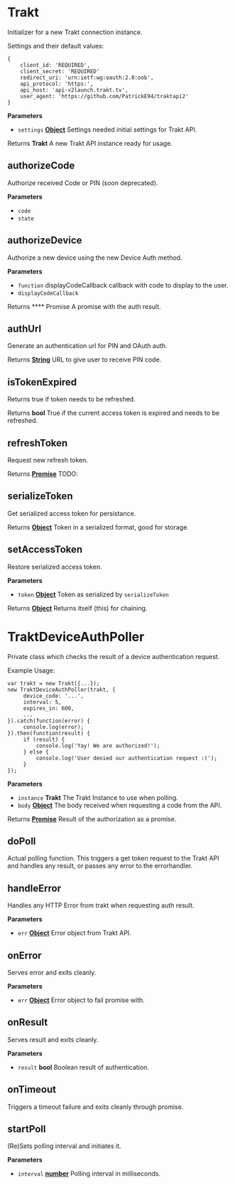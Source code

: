 # Trakt

Initializer for a new Trakt connection instance.

Settings and their default values:

```(javascript)
{
	client_id: 'REQUIRED',
	client_secret: 'REQUIRED'
	redirect_uri: 'urn:ietf:wg:oauth:2.0:oob',
	api_protocol: 'https:',
	api_host: 'api-v2launch.trakt.tv',
	user_agent: 'https://github.com/PatrickE94/traktapi2'
}
```

**Parameters**

-   `settings` **[Object](https://developer.mozilla.org/en-US/docs/Web/JavaScript/Reference/Global_Objects/Object)** Settings needed initial settings for Trakt API.

Returns **Trakt** A new Trakt API instance ready for usage.

## authorizeCode

Authorize received Code or PIN (soon deprecated).

**Parameters**

-   `code`  
-   `state`  

## authorizeDevice

Authorize a new device using the new Device Auth method.

**Parameters**

-   `function`  displayCodeCallback callback with code to
                                         display to the user.
-   `displayCodeCallback`  

Returns **** Promise                      A promise with the auth result.

## authUrl

Generate an authentication url for PIN and OAuth auth.

Returns **[String](https://developer.mozilla.org/en-US/docs/Web/JavaScript/Reference/Global_Objects/String)** URL to give user to receive PIN code.

## isTokenExpired

Returns true if token needs to be refreshed.

Returns **bool** True if the current access token is expired and needs to
               be refreshed.

## refreshToken

Request new refresh token.

Returns **[Promise](https://developer.mozilla.org/en-US/docs/Web/JavaScript/Reference/Global_Objects/Promise)** TODO:

## serializeToken

Get serialized access token for persistance.

Returns **[Object](https://developer.mozilla.org/en-US/docs/Web/JavaScript/Reference/Global_Objects/Object)** Token in a serialized format, good for storage.

## setAccessToken

Restore serialized access token.

**Parameters**

-   `token` **[Object](https://developer.mozilla.org/en-US/docs/Web/JavaScript/Reference/Global_Objects/Object)** Token as serialized by `serializeToken`

Returns **[Object](https://developer.mozilla.org/en-US/docs/Web/JavaScript/Reference/Global_Objects/Object)** Returns itself (this) for chaining.

# TraktDeviceAuthPoller

Private class which checks the result of a device authentication request.

Example Usage:

```(javascript)
var trakt = new Trakt({...});
new TraktDeviceAuthPoller(trakt, {
     device_code: '...',
     interval: 5,
     expires_in: 600,
     ...
}).catch(function(error) {
     console.log(error);
}).then(function(result) {
     if (result) {
         console.log('Yay! We are authorized!');
     } else {
         console.log('User denied our authentication request :(');
     }
});
```

**Parameters**

-   `instance` **Trakt** The Trakt Instance to use when polling.
-   `body` **[Object](https://developer.mozilla.org/en-US/docs/Web/JavaScript/Reference/Global_Objects/Object)** The body received when requesting a code from the API.

Returns **[Promise](https://developer.mozilla.org/en-US/docs/Web/JavaScript/Reference/Global_Objects/Promise)** Result of the authorization as a promise.

## doPoll

Actual polling function.
This triggers a get token request to the Trakt API and
handles any result, or passes any error to the errorhandler.

## handleError

Handles any HTTP Error from trakt when requesting auth result.

**Parameters**

-   `err` **[Object](https://developer.mozilla.org/en-US/docs/Web/JavaScript/Reference/Global_Objects/Object)** Error object from Trakt API.

## onError

Serves error and exits cleanly.

**Parameters**

-   `err` **[Object](https://developer.mozilla.org/en-US/docs/Web/JavaScript/Reference/Global_Objects/Object)** Error object to fail promise with.

## onResult

Serves result and exits cleanly.

**Parameters**

-   `result` **bool** Boolean result of authentication.

## onTimeout

Triggers a timeout failure and exits cleanly through promise.

## startPoll

(Re)Sets polling interval and initiates it.

**Parameters**

-   `interval` **[number](https://developer.mozilla.org/en-US/docs/Web/JavaScript/Reference/Global_Objects/Number)** Polling interval in milliseconds.
